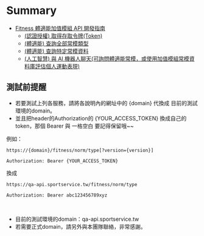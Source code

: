 # Summary

- [ Fitness 體適能加值模組 API 開發指南 ](README.md)
  - [ (認證授權) 取得存取令牌(Token) ](AUTHORIZATION.md)
  - [ (體適能) 查詢全部常模類型 ](FITNESS_NORM_TYPE.md)
  - [ (體適能) 查詢特定常模資料 ](FITNESS_NORM_DATA.md)
  - [ (人工智慧) 與 AI 機器人聊天(可詢問體適能常模，或使用加值模組常模資料庫評估個人運動表現) ](AI_NLG_CHAT_FITNESS.md)

## 測試前提醒

- 若要測試上列各服務，請將各說明內的網址中的 {domain} 代換成 目前的測試環境的domain。
- 並且把header的Authorization的 {YOUR_ACCESS_TOKEN} 換成自己的token，那個 Bearer 與 一格空白 要記得保留哦~~

例如：

```shell=
https://{domain}/fitness/norm/type[?version={version}]
```

`Authorization: Bearer {YOUR_ACCESS_TOKEN}`


換成

```shell=
https://qa-api.sportservice.tw/fitness/norm/type
```

`Authorization: Bearer abc123456789xyz`

&nbsp;
- 目前的測試環境的domain：qa-api.sportservice.tw
- 若需要正式domain，請另外與本團隊聯絡，非常感謝。


<!--   - [ (人工智慧) 查詢問答資料庫 ](AI_NLU_QNA.md)   -->
<!--   - [ (人工智慧) 提取關鍵字內容 ](AI_NLU_TEXT_ANALYSIS.md)   -->
<!--   - [ (人工智慧) 與 AI 機器人聊天(不限體適能常模與運動表現評估話題) ](AI_NLG_CHAT.md)   -->

<!-- - [ 附錄 ]   -->
<!--   - [ 人工智慧相關 API 功能特性比較說明表 ](AI_NLG_NLU_DESC.md)   -->
